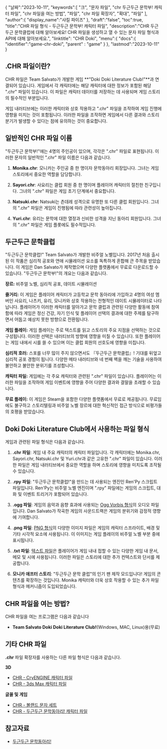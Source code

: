 {
"날짜":"2023-10-11",
   "keywords":[
"크",
"문자 파일",
"chr 두근두근 문학부! 캐릭터 파일",
"chr 파일을 여는 방법",
"파일",
"chr 파일 확장자",
"확대",
"파일"
],
   "author":{
"display_name":"샤킬 파이즈"
},
"draft":"false",
"toc":true,
"title":"CHR 파일 형식 - 두근두근 문학부! 캐릭터 파일",
   "description":"CHR 두근두근 문학클럽에 대해 알아보세요! CHR 파일을 생성하고 열 수 있는 문자 파일 형식과 API에 대해 알아보세요.",
"linktitle": "CHR Doki",
   "menu":{
      "docs":{
         "identifier":"game-chr-doki",
"parent" : "game"
}
},
"lastmod":"2023-10-11"
}

## .CHR 파일이란?

CHR 파일은 Team Salvato가 개발한 게임 **"Doki Doki Literature Club!"**과 연결되어 있습니다. 게임에서 각 캐릭터에는 해당 캐릭터에 대한 정보가 포함된 해당 ".chr" 파일이 있습니다. 이 파일은 캐릭터 데이터를 저장하는 데 사용되며 게임 스토리의 필수적인 부분입니다.

게임 내러티브에는 이러한 캐릭터와 상호 작용하고 ".chr" 파일을 조작하여 게임 진행에 영향을 미치는 것이 포함됩니다. 이러한 파일을 조작하면 게임에서 다른 결과와 스토리 분기가 발생할 수 있다는 점에 유의하는 것이 중요합니다.

## 일반적인 CHR 파일 이름

"두근두근 문학부!"에는 4명의 주인공이 있으며, 각각은 ".chr" 파일로 표현됩니다. 이러한 문자의 일반적인 ".chr" 파일 이름은 다음과 같습니다.

1. **Monika.chr**: 모니카는 주인공 중 한 명이자 문학동아리 회장입니다. 그녀는 게임 스토리에서 중요한 역할을 담당합니다.
    








2. **Sayori.chr**: 사요리는 클럽 회원 중 한 명이며 플레이어 캐릭터의 절친한 친구입니다. 그녀의 ".chr" 파일은 게임 초기 단계에서 중요합니다.
    








3. **Natsuki.chr**: Natsuki는 츤데레 성격으로 유명한 또 다른 클럽 회원입니다. 그녀의 ".chr" 파일은 게임이 진행됨에 따라 관련성이 높아집니다.
    








4. **Yuri.chr**: 유리는 문학에 대한 열정과 신비한 성격을 지닌 동아리 회원입니다. 그녀의 ".chr" 파일은 게임 플롯에도 필수적입니다.

## 두근두근 문학클럽

"두근두근 문학클럽!" Team Salvato가 개발한 비주얼 노벨입니다. 2017년 처음 출시된 이 작품은 심리적 공포와 연애 시뮬레이션 요소를 독특하게 혼합해 큰 주목을 받았습니다. 이 게임은 Dan Salvato가 제작했으며 다양한 플랫폼에서 무료로 다운로드할 수 있습니다. "두근두근 문학부!"의 개요는 다음과 같습니다.

**장르:** 비주얼 노벨, 심리적 공포, 데이트 시뮬레이션

**줄거리:** 이 게임은 플레이어 캐릭터가 고등학교 문학 동아리에 가입하고 4명의 여성 멤버인 사요리, 나츠키, 유리, 모니카와 상호 작용하는 전형적인 데이트 시뮬레이터로 나타납니다. 플레이어가 이러한 캐릭터를 알아가고 문학 클럽과 관련된 다양한 활동에 참여함에 따라 게임은 정신 건강, 자기 인식 및 플레이어 선택의 결과에 대한 주제를 탐구하면서 어둡고 예상치 못한 방향으로 전환됩니다.

**게임 플레이:** 게임 플레이는 주로 텍스트를 읽고 스토리의 주요 지점을 선택하는 것으로 구성됩니다. 이러한 선택은 내러티브의 방향에 영향을 미칠 수 있습니다. 또한 플레이어는 게임 내에서 시를 쓸 수 있으며 이는 클럽 회원의 선호도에 영향을 미칩니다.

**심리적 호러:** 스포를 너무 많이 주지 않으면서도 『두근두근 문학클럽』! 기대를 뒤엎고 심리적 공포 경험이 됩니다. 다양한 메타 내러티브와 네 번째 벽을 깨는 기술을 사용하여 불안하고 불안한 분위기를 조성합니다.

**캐릭터 파일:** 게임에는 각 주요 캐릭터와 관련된 ".chr" 파일이 있습니다. 플레이어는 이러한 파일을 조작하여 게임 이벤트에 영향을 주어 다양한 결과와 결말을 초래할 수 있습니다.

**무료 플레이:** 이 게임은 Steam을 포함한 다양한 플랫폼에서 무료로 제공됩니다. 무료임에도 불구하고 스토리텔링과 비주얼 노벨 장르에 대한 혁신적인 접근 방식으로 비평가들의 호평을 받았습니다.

## Doki Doki Literature Club에서 사용하는 파일 형식

게임과 관련된 파일 형식은 다음과 같습니다.

1. **.chr 파일**: 게임 내 주요 캐릭터의 캐릭터 파일입니다. 각 캐릭터에는 Monika.chr, Sayori.chr, Natsuki.chr 및 Yuri.chr과 같은 고유한 ".chr" 파일이 있습니다. 이러한 파일은 게임 내러티브에서 중요한 역할을 하며 스토리에 영향을 미치도록 조작될 수 있습니다.
    








2. **.rpy 파일**: "두근두근 문학클럽!"을 만드는 데 사용되는 엔진인 Ren'Py 스크립트 파일입니다. Ren'Py는 비주얼 노벨 엔진이며 ".rpy" 파일에는 게임의 스크립트, 대화 및 이벤트 트리거가 포함되어 있습니다.
    








3. **.ogg 파일**: 게임의 음악과 음향 효과에 사용되는 [Ogg Vorbis 형식](/ko/audio/ogg/)의 오디오 파일입니다. Dan Salvato가 작곡한 게임의 사운드트랙은 게임의 분위기와 감정적 영향에 기여합니다.
    








4. **.png 파일**: [PNG 형식](/ko/image/png/)의 다양한 이미지 파일은 게임의 캐릭터 스프라이트, 배경 및 기타 시각적 요소에 사용됩니다. 이 이미지는 게임 플레이의 비주얼 노벨 부분 중에 표시됩니다.
    








5. **.txt 파일**: [텍스트 파일](/ko/word-processing/txt/)은 플레이어가 게임 내내 접할 수 있는 다양한 게임 내 문서, 메모 및 시에 사용됩니다. 이러한 파일은 스토리에 대한 추가 컨텍스트와 단서를 제공합니다.
    








6. **모니카 애프터 스토리**: "두근두근 문학 클럽"의 인기 팬 제작 모드입니다! 게임의 콘텐츠를 확장하는 것입니다. Monika 캐릭터와 더욱 상호 작용할 수 있는 추가 파일 형식과 메커니즘이 도입되었습니다.

## CHR 파일을 여는 방법?

CHR 파일을 여는 프로그램은 다음과 같습니다

- **Team Salvato Doki Doki Literature Club!**(Windows, MAC, Linux)용(무료)

## 기타 CHR 파일

**.chr** 파일 확장자를 사용하는 다른 파일 형식은 다음과 같습니다.

**3D**
- [CHR - CryENGINE 캐릭터 파일](/ko/3d/chr-cryengine/)
- [CHR - 3ds Max 캐릭터 파일](/ko/3d/chr-3ds/)

**글꼴 및 게임**
- [CHR - 볼랜드 문자 세트](/ko/font/chr/)
- [CHR - 두근두근 문학동아리! 캐릭터 파일](/ko/game/chr-doki/)

## 참고자료
* [두근두근 문학동아리!](https://en.wikipedia.org/wiki/Doki_Doki_Literature_Club!)

